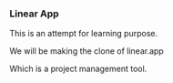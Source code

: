 ### Linear App

This is an attempt for learning purpose.

We will be making the clone of linear.app

Which is a project management tool. 


